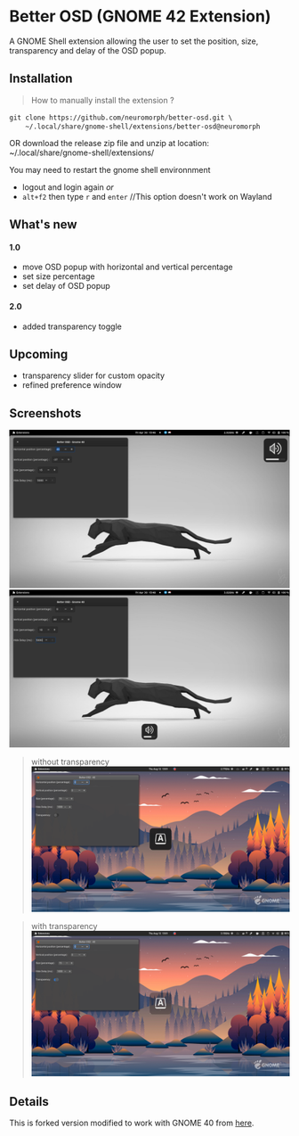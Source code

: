 
# Better OSD (GNOME 42 Extension)

A GNOME Shell extension allowing the user to set the position, size, transparency and delay of the OSD popup.

## Installation


> How to manually install the extension ?

```
git clone https://github.com/neuromorph/better-osd.git \
	~/.local/share/gnome-shell/extensions/better-osd@neuromorph
```
OR download the release zip file and unzip at location: ~/.local/share/gnome-shell/extensions/

You may need to restart the gnome shell environnment

- logout and login again _or_
- `alt+f2` then type `r` and `enter` //This option doesn't work on Wayland

## What's new

#### 1.0
- move OSD popup with horizontal and vertical percentage
- set size percentage
- set delay of OSD popup

#### 2.0
- added transparency toggle

## Upcoming

- transparency slider for custom opacity
- refined preference window

## Screenshots

![Screenshot](img/img1.png)
![Screenshot](img/img2.png)

> without transparency
![Screenshot](img/img3.png)

> with transparency
![Screenshot](img/img4.png)

## Details

This is forked version modified to work with GNOME 40 from [here](https://extensions.gnome.org/extension/1345/better-osd/).
